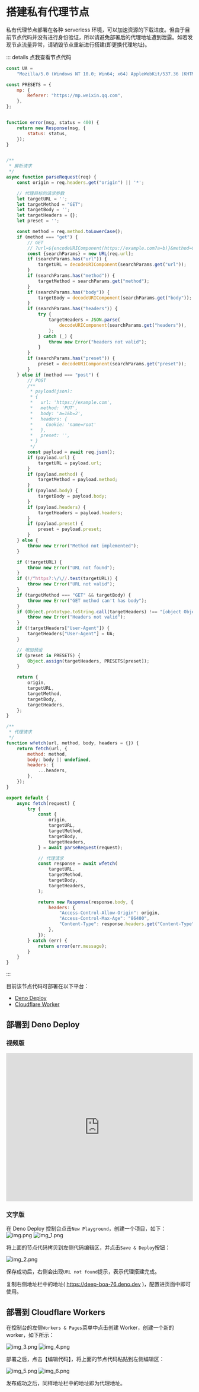 # 搭建私有代理节点

私有代理节点部署在各种 serverless 环境，可以加速资源的下载进度。但由于目前节点代码并没有进行身份验证，所以请避免部署后的代理地址遭到泄露。如若发现节点流量异常，请销毁节点重新进行搭建(即更换代理地址)。

::: details 点我查看节点代码
```js
const UA =
    "Mozilla/5.0 (Windows NT 10.0; Win64; x64) AppleWebKit/537.36 (KHTML, like Gecko) Chrome/100.0.0.0 Safari/537.36";

const PRESETS = {
    mp: {
        Referer: "https://mp.weixin.qq.com",
    },
};


function error(msg, status = 400) {
    return new Response(msg, {
        status: status,
    });
}


/**
 * 解析请求
 */
async function parseRequest(req) {
    const origin = req.headers.get("origin") || '*';

    // 代理目标的请求参数
    let targetURL = '';
    let targetMethod = "GET";
    let targetBody = '';
    let targetHeaders = {};
    let preset = '';

    const method = req.method.toLowerCase();
    if (method === "get") {
        // GET
        // ?url=${encodeURIComponent(https://example.com?a=b)}&method=GET&headers=${encodeURIComponent(JSON.stringify(headers))}
        const {searchParams} = new URL(req.url);
        if (searchParams.has("url")) {
            targetURL = decodeURIComponent(searchParams.get("url"));
        }
        if (searchParams.has("method")) {
            targetMethod = searchParams.get("method");
        }
        if (searchParams.has("body")) {
            targetBody = decodeURIComponent(searchParams.get("body"));
        }
        if (searchParams.has("headers")) {
            try {
                targetHeaders = JSON.parse(
                    decodeURIComponent(searchParams.get("headers")),
                );
            } catch (_) {
                throw new Error("headers not valid");
            }
        }
        if (searchParams.has("preset")) {
            preset = decodeURIComponent(searchParams.get("preset"));
        }
    } else if (method === "post") {
        // POST
        /**
         * payload(json):
         * {
         *   url: 'https://example.com',
         *   method: 'PUT',
         *   body: 'a=1&b=2',
         *   headers: {
         *     Cookie: 'name=root'
         *   },
         *   preset: '',
         * }
         */
        const payload = await req.json();
        if (payload.url) {
            targetURL = payload.url;
        }
        if (payload.method) {
            targetMethod = payload.method;
        }
        if (payload.body) {
            targetBody = payload.body;
        }
        if (payload.headers) {
            targetHeaders = payload.headers;
        }
        if (payload.preset) {
            preset = payload.preset;
        }
    } else {
        throw new Error("Method not implemented");
    }

    if (!targetURL) {
        throw new Error("URL not found");
    }
    if (!/^https?:\/\//.test(targetURL)) {
        throw new Error("URL not valid");
    }
    if (targetMethod === "GET" && targetBody) {
        throw new Error("GET method can't has body");
    }
    if (Object.prototype.toString.call(targetHeaders) !== "[object Object]") {
        throw new Error("Headers not valid");
    }
    if (!targetHeaders["User-Agent"]) {
        targetHeaders["User-Agent"] = UA;
    }

    // 增加预设
    if (preset in PRESETS) {
        Object.assign(targetHeaders, PRESETS[preset]);
    }

    return {
        origin,
        targetURL,
        targetMethod,
        targetBody,
        targetHeaders,
    };
}

/**
 * 代理请求
 */
function wfetch(url, method, body, headers = {}) {
    return fetch(url, {
        method: method,
        body: body || undefined,
        headers: {
            ...headers,
        },
    });
}

export default {
    async fetch(request) {
        try {
            const {
                origin,
                targetURL,
                targetMethod,
                targetBody,
                targetHeaders,
            } = await parseRequest(request);

            // 代理请求
            const response = await wfetch(
                targetURL,
                targetMethod,
                targetBody,
                targetHeaders,
            );

            return new Response(response.body, {
                headers: {
                    "Access-Control-Allow-Origin": origin,
                    "Access-Control-Max-Age": "86400",
                    "Content-Type": response.headers.get("Content-Type"),
                },
            });
        } catch (err) {
            return error(err.message);
        }
    }
}
```
:::


目前该节点代码可部署在以下平台：

- [Deno Deploy](https://deno.com/deploy)
- [Cloudflare Worker](https://workers.cloudflare.com/)


## 部署到 Deno Deploy

### 视频版


<iframe src="https://github.com/user-attachments/assets/8269becd-56a3-4d82-9aca-345b53a36d76" scrolling="no" border="0" frameborder="no" framespacing="0" allowfullscreen="true" style="width:100%;height:400px;"></iframe>

### 文字版

在 Deno Deploy 控制台点击`New Playground`，创建一个项目，如下：
![img.png](../assets/private-proxy/img.png)
![img_1.png](../assets/private-proxy/img_1.png)

将上面的节点代码拷贝到左侧代码编辑区，并点击`Save & Deploy`按钮：

![img_2.png](../assets/private-proxy/img_2.png)

保存成功后，右侧会出现`URL not found`提示，表示代理搭建完成。

复制右侧地址栏中的地址( https://deep-boa-76.deno.dev )，配置进页面中即可使用。


## 部署到 Cloudflare Workers

在控制台的左侧`Workers & Pages`菜单中点击创建 Worker，创建一个新的 worker，如下所示：

![img_3.png](../assets/private-proxy/img_3.png)
![img_4.png](../assets/private-proxy/img_4.png)

部署之后，点击【编辑代码】，将上面的节点代码粘贴到左侧编辑区：

![img_5.png](../assets/private-proxy/img_5.png)
![img_6.png](../assets/private-proxy/img_6.png)

发布成功之后，同样地址栏中的地址即为代理地址。
